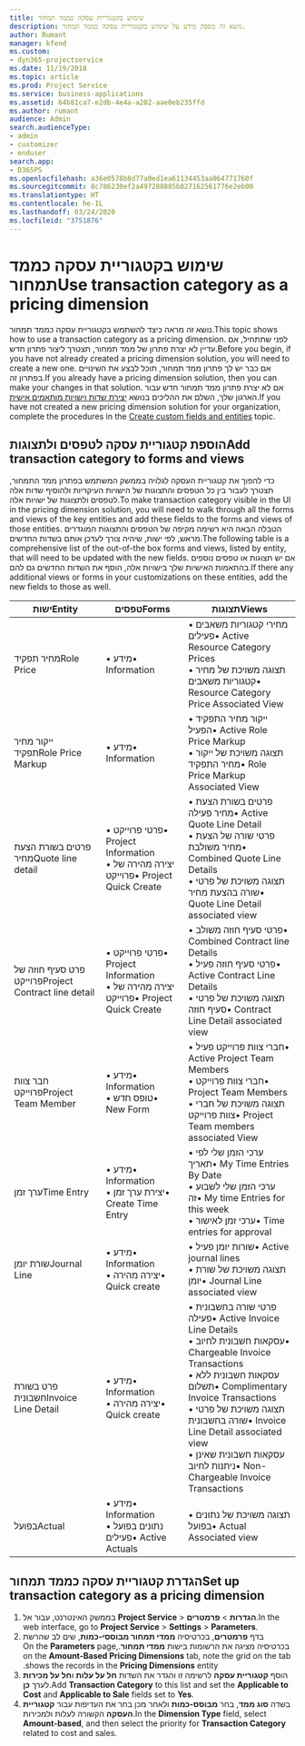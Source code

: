 ```yaml
---
title: שימוש בקטגוריית עסקה כממד תמחור
description: נושא זה מספק מידע על שימוש בקטגוריית עסקה כממד תמחור.
author: Rumant
manager: kfend
ms.custom:
- dyn365-projectservice
ms.date: 11/19/2018
ms.topic: article
ms.prod: Project Service
ms.service: business-applications
ms.assetid: 64b81ca7-e2db-4e4a-a202-aae0eb235ffd
ms.author: rumant
audience: Admin
search.audienceType:
- admin
- customizer
- enduser
search.app:
- D365PS
ms.openlocfilehash: a36e0578b8d77a0ed1ea61134453aa064771760f
ms.sourcegitcommit: 8c786230ef2a497280885b827162561776e2eb00
ms.translationtype: HT
ms.contentlocale: he-IL
ms.lasthandoff: 03/24/2020
ms.locfileid: "3751876"
---
```

# <a name="use-transaction-category-as-a-pricing-dimension"></a><span data-ttu-id="495af-103">שימוש בקטגוריית עסקה כממד תמחור</span><span class="sxs-lookup"><span data-stu-id="495af-103">Use transaction category as a pricing dimension</span></span>
<span data-ttu-id="495af-104">נושא זה מראה כיצד להשתמש בקטגוריית עסקה כממד תמחור.</span><span class="sxs-lookup"><span data-stu-id="495af-104">This topic shows how to use a transaction category as a pricing dimension.</span></span> <span data-ttu-id="495af-105">לפני שתתחיל, אם עדיין לא יצרת פתרון של ממד תמחור, תצטרך ליצור פתרון חדש.</span><span class="sxs-lookup"><span data-stu-id="495af-105">Before you begin, if you have not already created a pricing dimension solution, you will need to create a new one.</span></span> <span data-ttu-id="495af-106">אם כבר יש לך פתרון ממד תמחור, תוכל לבצע את השינויים בפתרון זה.</span><span class="sxs-lookup"><span data-stu-id="495af-106">If you already have a pricing dimension solution, then you can make your changes in that solution.</span></span> <span data-ttu-id="495af-107">אם לא יצרת פתרון ממד תמחור חדש עבור הארגון שלך, השלם את ההליכים בנושא [יצירת שדות וישויות מותאמים אישית](create-custom-fields-entities.md).</span><span class="sxs-lookup"><span data-stu-id="495af-107">If you have not created a new pricing dimension solution for your organization, complete the procedures in the [Create custom fields and entities](create-custom-fields-entities.md) topic.</span></span>

## <a name="add-transaction-category-to-forms-and-views"></a><span data-ttu-id="495af-108">הוספת קטגוריית עסקה לטפסים ולתצוגות</span><span class="sxs-lookup"><span data-stu-id="495af-108">Add transaction category to forms and views</span></span>
<span data-ttu-id="495af-109">כדי להפוך את קטגוריית העסקה לגלויה בממשק המשתמש בפתרון ממד התמחור, תצטרך לעבור בין כל הטפסים והתצוגות של הישויות העיקריות ולהוסיף שדות אלה לטפסים ולתצוגות של ישויות אלה.</span><span class="sxs-lookup"><span data-stu-id="495af-109">To make transaction category visible in the UI in the pricing dimension solution, you will need to walk through all the forms and views of the key entities and add these fields to the forms and views of those entities.</span></span>
<span data-ttu-id="495af-110">הטבלה הבאה היא רשימה מקיפה של הטפסים והתצוגות המוגדרים מראש, לפי ישות, שיהיה צורך לעדכן אותם בשדות החדשים.</span><span class="sxs-lookup"><span data-stu-id="495af-110">The following table is a comprehensive list of the out-of-the box forms and views, listed by entity, that will need to be updated with the new fields.</span></span> <span data-ttu-id="495af-111">אם יש תצוגות או טפסים נוספים בהתאמות האישיות שלך בישויות אלה, הוסף את השדות החדשים גם להם.</span><span class="sxs-lookup"><span data-stu-id="495af-111">If there any additional views or forms in your customizations on these entities, add the new fields to those as well.</span></span>

|  <span data-ttu-id="495af-112">ישות</span><span class="sxs-lookup"><span data-stu-id="495af-112">Entity</span></span>        | <span data-ttu-id="495af-113">טפסים</span><span class="sxs-lookup"><span data-stu-id="495af-113">Forms</span></span>     |<span data-ttu-id="495af-114">תצוגות</span><span class="sxs-lookup"><span data-stu-id="495af-114">Views</span></span>        |
| ------------------------------|---------------------------------|----------------------------------|
|  <span data-ttu-id="495af-115">מחיר תפקיד</span><span class="sxs-lookup"><span data-stu-id="495af-115">Role Price</span></span>|<span data-ttu-id="495af-116">• מידע</span><span class="sxs-lookup"><span data-stu-id="495af-116">• Information</span></span> |<span data-ttu-id="495af-117">• מחירי קטגוריות משאבים פעילים</span><span class="sxs-lookup"><span data-stu-id="495af-117">• Active Resource Category Prices</span></span><br> <span data-ttu-id="495af-118">• תצוגה משויכת של מחיר קטגוריות משאבים</span><span class="sxs-lookup"><span data-stu-id="495af-118">• Resource Category Price Associated View</span></span>|
|  <span data-ttu-id="495af-119">ייקור מחיר תפקיד</span><span class="sxs-lookup"><span data-stu-id="495af-119">Role Price Markup</span></span>|<span data-ttu-id="495af-120">• מידע</span><span class="sxs-lookup"><span data-stu-id="495af-120">• Information</span></span>|<span data-ttu-id="495af-121">• ייקור מחיר התפקיד הפעיל</span><span class="sxs-lookup"><span data-stu-id="495af-121">• Active Role Price Markup</span></span><br><span data-ttu-id="495af-122">• תצוגה משויכת של ייקור מחיר התפקיד</span><span class="sxs-lookup"><span data-stu-id="495af-122">• Role Price Markup Associated View</span></span>|
|  <span data-ttu-id="495af-123">פרטים בשורת הצעת מחיר</span><span class="sxs-lookup"><span data-stu-id="495af-123">Quote line detail</span></span>|<span data-ttu-id="495af-124">• פרטי פרוייקט</span><span class="sxs-lookup"><span data-stu-id="495af-124">• Project Information</span></span><br><span data-ttu-id="495af-125">• יצירה מהירה של פרוייקט</span><span class="sxs-lookup"><span data-stu-id="495af-125">• Project Quick Create</span></span>|<span data-ttu-id="495af-126">• פרטים בשורת הצעת מחיר פעילה</span><span class="sxs-lookup"><span data-stu-id="495af-126">• Active Quote Line Detail</span></span><br><span data-ttu-id="495af-127">• פרטי שורה של הצעת מחיר משולבת</span><span class="sxs-lookup"><span data-stu-id="495af-127">• Combined Quote Line Details</span></span><br><span data-ttu-id="495af-128">• תצוגה משויכת של פרטי שורה בהצעת מחיר</span><span class="sxs-lookup"><span data-stu-id="495af-128">• Quote Line Detail associated view</span></span>|
|  <span data-ttu-id="495af-129">פרט סעיף חוזה של פרוייקט</span><span class="sxs-lookup"><span data-stu-id="495af-129">Project Contract line detail</span></span>|<span data-ttu-id="495af-130">• פרטי פרוייקט</span><span class="sxs-lookup"><span data-stu-id="495af-130">• Project Information</span></span><br><span data-ttu-id="495af-131">• יצירה מהירה של פרוייקט</span><span class="sxs-lookup"><span data-stu-id="495af-131">• Project Quick Create</span></span>|<span data-ttu-id="495af-132">• פרטי סעיף חוזה משולב</span><span class="sxs-lookup"><span data-stu-id="495af-132">• Combined Contract line Details</span></span><br><span data-ttu-id="495af-133">• פרטי סעיף חוזה פעיל</span><span class="sxs-lookup"><span data-stu-id="495af-133">• Active Contract Line Details</span></span><br><span data-ttu-id="495af-134">• תצוגה משויכת של פרטי סעיף חוזה</span><span class="sxs-lookup"><span data-stu-id="495af-134">• Contract Line Detail associated view</span></span>|
|  <span data-ttu-id="495af-135">חבר צוות פרוייקט</span><span class="sxs-lookup"><span data-stu-id="495af-135">Project Team Member</span></span>|<span data-ttu-id="495af-136">• מידע</span><span class="sxs-lookup"><span data-stu-id="495af-136">• Information</span></span><br><span data-ttu-id="495af-137">• טופס חדש</span><span class="sxs-lookup"><span data-stu-id="495af-137">• New Form</span></span>|<span data-ttu-id="495af-138">• חברי צוות פרוייקט פעיל</span><span class="sxs-lookup"><span data-stu-id="495af-138">• Active Project Team Members</span></span><br><span data-ttu-id="495af-139">• חברי צוות פרוייקט</span><span class="sxs-lookup"><span data-stu-id="495af-139">• Project Team Members</span></span><br><span data-ttu-id="495af-140">• תצוגה משויכת של חברי צוות פרוייקט</span><span class="sxs-lookup"><span data-stu-id="495af-140">• Project Team members associated View</span></span>|
|  <span data-ttu-id="495af-141">ערך זמן</span><span class="sxs-lookup"><span data-stu-id="495af-141">Time Entry</span></span>|<span data-ttu-id="495af-142">• מידע</span><span class="sxs-lookup"><span data-stu-id="495af-142">• Information</span></span><br><span data-ttu-id="495af-143">• יצירת ערך זמן</span><span class="sxs-lookup"><span data-stu-id="495af-143">• Create Time Entry</span></span>|<span data-ttu-id="495af-144">• ערכי הזמן שלי לפי תאריך</span><span class="sxs-lookup"><span data-stu-id="495af-144">• My Time Entries By Date</span></span><br><span data-ttu-id="495af-145">• ערכי הזמן שלי לשבוע זה</span><span class="sxs-lookup"><span data-stu-id="495af-145">• My time Entries for this week</span></span><br><span data-ttu-id="495af-146">• ערכי זמן לאישור</span><span class="sxs-lookup"><span data-stu-id="495af-146">• Time entries for approval</span></span>|
|  <span data-ttu-id="495af-147">שורת יומן</span><span class="sxs-lookup"><span data-stu-id="495af-147">Journal Line</span></span>|<span data-ttu-id="495af-148">• מידע</span><span class="sxs-lookup"><span data-stu-id="495af-148">• Information</span></span><br><span data-ttu-id="495af-149">• יצירה מהירה</span><span class="sxs-lookup"><span data-stu-id="495af-149">• Quick create</span></span>|<span data-ttu-id="495af-150">• שורות יומן פעיל</span><span class="sxs-lookup"><span data-stu-id="495af-150">• Active journal lines</span></span><br><span data-ttu-id="495af-151">• תצוגה משויכת של שורת יומן</span><span class="sxs-lookup"><span data-stu-id="495af-151">• Journal Line associated view</span></span>|
|  <span data-ttu-id="495af-152">פרט בשורת חשבונית</span><span class="sxs-lookup"><span data-stu-id="495af-152">Invoice Line Detail</span></span>|<span data-ttu-id="495af-153">• מידע</span><span class="sxs-lookup"><span data-stu-id="495af-153">• Information</span></span><br><span data-ttu-id="495af-154">• יצירה מהירה</span><span class="sxs-lookup"><span data-stu-id="495af-154">• Quick create</span></span>|<span data-ttu-id="495af-155">• פרטי שורה בחשבונית פעילה</span><span class="sxs-lookup"><span data-stu-id="495af-155">• Active Invoice Line Details</span></span><br><span data-ttu-id="495af-156">• עסקאות חשבונית לחיוב</span><span class="sxs-lookup"><span data-stu-id="495af-156">• Chargeable Invoice Transactions</span></span><br><span data-ttu-id="495af-157">• עסקאות חשבונית ללא תשלום</span><span class="sxs-lookup"><span data-stu-id="495af-157">• Complimentary Invoice Transactions</span></span><br><span data-ttu-id="495af-158">• תצוגה משויכת של פרטי שורה בחשבונית</span><span class="sxs-lookup"><span data-stu-id="495af-158">• Invoice Line Detail associated view</span></span><br><span data-ttu-id="495af-159">• עסקאות חשבונית שאינן ניתנות לחיוב</span><span class="sxs-lookup"><span data-stu-id="495af-159">• Non-Chargeable Invoice Transactions</span></span>|
|  <span data-ttu-id="495af-160">בפועל</span><span class="sxs-lookup"><span data-stu-id="495af-160">Actual</span></span>|<span data-ttu-id="495af-161">• מידע</span><span class="sxs-lookup"><span data-stu-id="495af-161">• Information</span></span><br><span data-ttu-id="495af-162">• נתונים בפועל פעילים</span><span class="sxs-lookup"><span data-stu-id="495af-162">• Active Actuals</span></span>|<span data-ttu-id="495af-163">• תצוגה משויכת של נתונים בפועל</span><span class="sxs-lookup"><span data-stu-id="495af-163">• Actual Associated view</span></span>|

## <a name="set-up-transaction-category-as-a-pricing-dimension"></a><span data-ttu-id="495af-164">הגדרת קטגוריית עסקה כממד תמחור</span><span class="sxs-lookup"><span data-stu-id="495af-164">Set up transaction category as a pricing dimension</span></span>

1. <span data-ttu-id="495af-165">בממשק האינטרנט, עבור אל **Project Service** > **הגדרות** > **פרמטרים**.</span><span class="sxs-lookup"><span data-stu-id="495af-165">In the web interface, go to **Project Service** > **Settings** > **Parameters**.</span></span> 
2. <span data-ttu-id="495af-166">בדף **פרמטרים**, בכרטיסיה ‏‫**ממדי תמחור מבוססי-כמות**, שים לב שהרשת בכרטיסיה מציגה את הרשומות בישות **ממדי תמחור**.</span><span class="sxs-lookup"><span data-stu-id="495af-166">On the **Parameters** page, on the **Amount-Based Pricing Dimensions** tab, note the grid on the tab shows the records in the **Pricing Dimensions** entity.</span></span>
3. <span data-ttu-id="495af-167">הוסף **קטגוריית עסקה** לרשימה זו והגדר את השדות **חל על עלות** ו**חל על מכירות** לערך **כן**.</span><span class="sxs-lookup"><span data-stu-id="495af-167">Add **Transaction Category** to this list and set the **Applicable to Cost** and **Applicable to Sale** fields set to **Yes**.</span></span>
4. <span data-ttu-id="495af-168">בשדה **סוג ממד**, בחר **מבוסס-כמות** ולאחר מכן בחר את העדיפות עבור **קטגוריית העסקה** הקשורה לעלות ולמכירות.</span><span class="sxs-lookup"><span data-stu-id="495af-168">In the **Dimension Type** field, select **Amount-based**, and then select the priority for **Transaction Category** related to cost and sales.</span></span>
